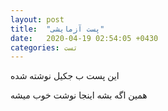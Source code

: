 ```yaml
---
layout: post
title:  "پست آزمایشی"
date:   2020-04-19 02:54:05 +0430
categories: تست 
---
```

این پست ب جکیل نوشته شده



همین
اگه بشه اینجا نوشت خوب میشه